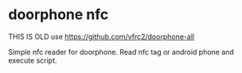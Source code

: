 # doorphone nfc

THIS IS OLD use https://github.com/vfrc2/doorphone-all

Simple nfc reader for doorphone. Read nfc tag or android phone and execute script.
